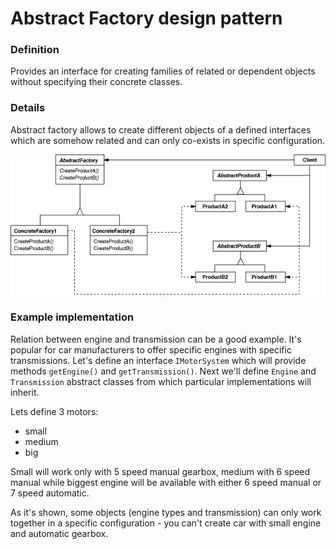Abstract Factory design pattern
===============================

### Definition

Provides an interface for creating families of related or dependent objects without
specifying their concrete classes.

### Details

Abstract factory allows to create different objects of a defined interfaces
which are somehow related and can only co-exists in specific configuration.

![](af_uml.png)

### Example implementation

Relation between engine and transmission can be a good example. It's popular for
car manufacturers to offer specific engines with specific transmissions.
Let's define an interface `IMotorSystem` which will provide methods `getEngine()`
and `getTransmission()`. Next we'll define `Engine` and `Transmission`
abstract classes from which particular implementations will inherit.

Lets define 3 motors:
 - small
 - medium
 - big
 
Small will work only with 5 speed manual gearbox, medium with 6 speed manual
while biggest engine will be available with either 6 speed manual or 
7 speed automatic.

As it's shown, some objects (engine types and transmission) can only work together
in a specific configuration - you can't create car with small engine and automatic gearbox.
